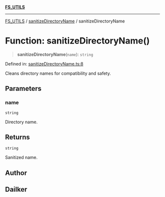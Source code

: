 [**FS_UTILS**](../../README.md)

***

[FS_UTILS](../../README.md) / [sanitizeDirectoryName](../README.md) / sanitizeDirectoryName

# Function: sanitizeDirectoryName()

> **sanitizeDirectoryName**(`name`): `string`

Defined in: [sanitizeDirectoryName.ts:8](https://github.com/dailker/everyutil-js/blob/7799f3f003cb23f425be3f1c83c38483e2648188/src/fs/sanitizeDirectoryName.ts#L8)

Cleans directory names for compatibility and safety.

## Parameters

### name

`string`

Directory name.

## Returns

`string`

Sanitized name.

## Author

## Dailker
